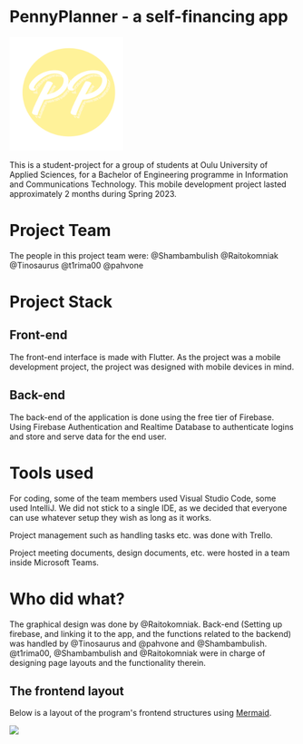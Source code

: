 # PennyPlanner - a self-financing app  

<img src="https://raw.githubusercontent.com/Shambambulish/PennyPlanner/dev/pennyplanner/assets/pplogo.png" width="200" height="200">

This is a student-project for a group of students at Oulu University of Applied Sciences, for a Bachelor of Engineering programme in Information and Communications Technology. This mobile development project lasted approximately 2 months during Spring 2023.


# Project Team
The people in this project team were:
@Shambambulish
@Raitokomniak
@Tinosaurus
@t1rima00
@pahvone

# Project Stack

## Front-end

The front-end interface is made with Flutter. As the project was a mobile development project, the project was designed with mobile devices in mind.

## Back-end

The back-end of the application is done using the free tier of Firebase. Using Firebase Authentication and Realtime Database to authenticate logins and store and serve data for the end user.


# Tools used

For coding, some of the team members used Visual Studio Code, some used IntelliJ. We did not stick to a single IDE, as we decided that everyone can use whatever setup they wish as long as it works.

Project management such as handling tasks etc. was done with Trello.

Project meeting documents, design documents, etc. were hosted in a team inside Microsoft Teams.
 

# Who did what?

The graphical design was done by @Raitokomniak.
Back-end (Setting up firebase, and linking it to the app, and the functions related to the backend) was handled by @Tinosaurus and @pahvone and @Shambambulish.
@t1rima00, @Shambambulish and @Raitokomniak were in charge of designing page layouts and the functionality therein.




## The frontend layout

Below is a layout of the program's frontend structures using [Mermaid](https://mermaidjs.github.io/).

[![](https://mermaid.ink/img/pako:eNpVj8FuwjAMhl_F8mlI8AI9TCqUbYchpLGdGg5WY0K0NqkcVxsqffeFcmE-Wf4-_5ZHbKJlLPDUxp_mTKLwWZkAucq67PvWN6Q-BjhoZkdYrZ5h_fQenQ-wF_hg55OyLO4r65lvxq_EAj4BtNE5tuDDdBc2s3CdeQ5JsB_0CiU80qreUSDHsP3tOSROx0e6rd_yxSiXf9OX-jVSezNxiR1LR97mp8abY1DP3LHBIreW5NugCVP2aNB4uIQGC5WBlzj0lpQrT06ow-KUA3n6A7K6Wq0?type=png)](https://mermaid.live/edit#pako:eNpVj8FuwjAMhl_F8mlI8AI9TCqUbYchpLGdGg5WY0K0NqkcVxsqffeFcmE-Wf4-_5ZHbKJlLPDUxp_mTKLwWZkAucq67PvWN6Q-BjhoZkdYrZ5h_fQenQ-wF_hg55OyLO4r65lvxq_EAj4BtNE5tuDDdBc2s3CdeQ5JsB_0CiU80qreUSDHsP3tOSROx0e6rd_yxSiXf9OX-jVSezNxiR1LR97mp8abY1DP3LHBIreW5NugCVP2aNB4uIQGC5WBlzj0lpQrT06ow-KUA3n6A7K6Wq0)
